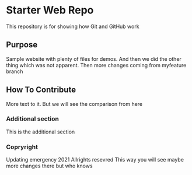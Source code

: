 # Starter Web Repo

This repository is for showing how Git and GitHub work

## Purpose

Sample website with plenty of files for demos. And then we did the other thing which was not apparent. Then more changes coming from myfeature branch

## How To Contribute

More text to it. But we will see the comparison from here

### Additional section
This is the additional section

### Copryright

Updating emergency
2021
Allrights resevred
This way you will see maybe more changes there but who knows

